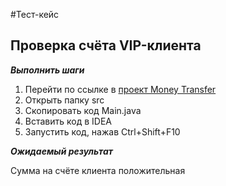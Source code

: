 #Тест-кейс
## Проверка счёта VIP-клиента ##
***Выполнить шаги***
1. Перейти по ссылке в  [проект Money Transfer]()
2. Открыть папку src
3. Скопировать код Main.java
4. Вставить код в IDEA
5. Запустить код, нажав Ctrl+Shift+F10

***Ожидаемый результат***

Сумма на счёте клиента положительная
